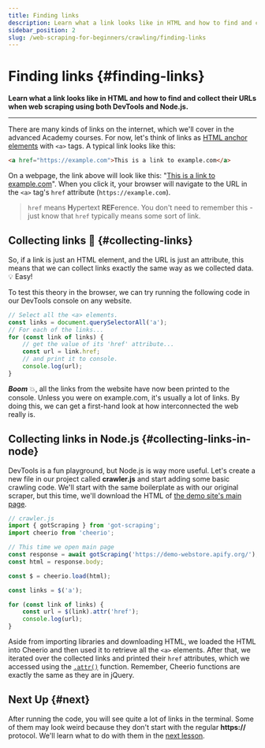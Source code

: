 ```yaml
---
title: Finding links
description: Learn what a link looks like in HTML and how to find and collect their URLs when web scraping using both DevTools and Node.js.
sidebar_position: 2
slug: /web-scraping-for-beginners/crawling/finding-links
---
```


# Finding links {#finding-links}

**Learn what a link looks like in HTML and how to find and collect their URLs when web scraping using both DevTools and Node.js.**

---

There are many kinds of links on the internet, which we'll cover in the advanced Academy courses. For now, let's think of links as [HTML anchor elements](https://developer.mozilla.org/en-US/docs/Web/HTML/Element/a) with `<a>` tags. A typical link looks like this:

```HTML
<a href="https://example.com">This is a link to example.com</a>
```

On a webpage, the link above will look like this: "<a href="https://example.com" target="_blank" rel="noopener noreferrer">This is a link to example.com</a>". When you click it, your browser will navigate to the URL in the `<a>` tag's `href` attribute (`https://example.com`).

> `href` means **H**ypertext **REF**erence. You don't need to remember this - just know that `href` typically means some sort of link.

## Collecting links 🔗 {#collecting-links}

So, if a link is just an HTML element, and the URL is just an attribute, this means that we can collect links exactly the same way as we collected data.💡 Easy!

To test this theory in the browser, we can try running the following code in our DevTools console on any website.

```js
// Select all the <a> elements.
const links = document.querySelectorAll('a');
// For each of the links...
for (const link of links) {
    // get the value of its 'href' attribute...
    const url = link.href;
    // and print it to console.
    console.log(url);
}
```

**_Boom_** 💥, all the links from the website have now been printed to the console. Unless you were on example.com, it's usually a lot of links. By doing this, we can get a first-hand look at how interconnected the web really is.

## Collecting links in Node.js {#collecting-links-in-node}

DevTools is a fun playground, but Node.js is way more useful. Let's create a new file in our project called **crawler.js** and start adding some basic crawling code. We'll start with the same boilerplate as with our original scraper, but this time, we'll download the HTML of [the demo site's main page](https://demo-webstore.apify.org/).

```js
// crawler.js
import { gotScraping } from 'got-scraping';
import cheerio from 'cheerio';

// This time we open main page
const response = await gotScraping('https://demo-webstore.apify.org/');
const html = response.body;

const $ = cheerio.load(html);

const links = $('a');

for (const link of links) {
    const url = $(link).attr('href');
    console.log(url);
}
```

Aside from importing libraries and downloading HTML, we loaded the HTML into Cheerio and then used it to retrieve all the `<a>` elements. After that, we iterated over the collected links and printed their `href` attributes, which we accessed using the [`.attr()`](https://api.jquery.com/attr/) function. Remember, Cheerio functions are exactly the same as they are in jQuery.

## Next Up {#next}

After running the code, you will see quite a lot of links in the terminal. Some of them may look weird because they don't start with the regular **https://** protocol. We'll learn what to do with them in the [next lesson](./filtering_links.md).
